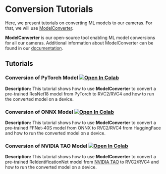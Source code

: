 # Conversion Tutorials

Here, we present tutorials on converting ML models to our cameras. For that, we will use [ModelConverter](https://github.com/luxonis/modelconverter).

**ModelConverter** is our open-source tool enabling ML model conversions for all our cameras. Additional information about ModelConverter can be found in our [documentation](https://rvc4.docs.luxonis.com/software/ai-inference/conversion/rvc-conversion/offline/modelconverter/).


## Tutorials

### Conversion of PyTorch Model [![Open In Colab](https://colab.research.google.com/assets/colab-badge.svg)](https://colab.research.google.com/github/luxonis/ai-tutorials/blob/main/conversion/pytorch_conversion.ipynb)

**Description:** This tutorial shows how to use **ModelConverter** to convert a pre-trained ResNet18 model from PyTorch to RVC2/RVC4 and how to run the converted model on a device.


### Conversion of ONNX Model [![Open In Colab](https://colab.research.google.com/assets/colab-badge.svg)](https://colab.research.google.com/github/luxonis/ai-tutorials/blob/main/conversion/onnx_conversion.ipynb)

**Description:** This tutorial shows how to use **ModelConverter** to convert a pre-trained FFNet-40S model from ONNX to RVC2/RVC4 from HuggingFace and how to run the converted model on a device.

### Conversion of NVIDIA TAO Model [![Open In Colab](https://colab.research.google.com/assets/colab-badge.svg)](https://colab.research.google.com/github/luxonis/ai-tutorials/blob/main/conversion/nvidia_tao_conversion.ipynb)

**Description:** This tutorial shows how to use **ModelConverter** to convert a pre-trained ReIdentificationNet model from [NVIDIA TAO](https://developer.nvidia.com/tao-toolkit) to RVC2/RVC4 and how to run the converted model on a device.

